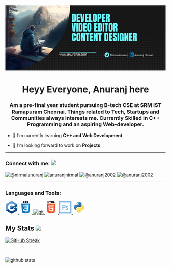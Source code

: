 
<img src="https://github.com/AnuranjN/AnuranjN/blob/main/github-banner.jpg" alt="MasterHead" style="max-width: 100%;">
<h1 align="center">Heyy Everyone, Anuranj here</h1>
<h3 align="center">Am a pre-final year student pursuing B-tech CSE at SRM IST Ramapuram Chennai. Things related to Tech, Startups and Communities always interests me. Currently Skilled in C++ Programming and an aspiring Web-developer.</h3>





  


- 🌱 I’m currently learning **C++ and Web Development**

- 👯 I’m looking forward to work on **Projects**
<hr>
<h3 align="left">Connect with me:  <img src = "https://cdn-icons-png.flaticon.com/512/291/291684.png" width = 35px></h3>
<p align="left">
<a href="https://twitter.com/@nirmalanuranj" target="blank"><img align="center" src="https://raw.githubusercontent.com/rahuldkjain/github-profile-readme-generator/master/src/images/icons/Social/twitter.svg" alt="@nirmalanuranj" height="30" width="40" /></a>
<a href="https://www.facebook.com/anuranj.nirmal/" target="blank"><img align="center" src="https://raw.githubusercontent.com/rahuldkjain/github-profile-readme-generator/master/src/images/icons/Social/facebook.svg" alt="anuranjnirmal" height="30" width="40" /></a>
<a href="https://www.hackerrank.com/anuranj2002?hr_r=1" target="blank"><img align="center" src="https://raw.githubusercontent.com/rahuldkjain/github-profile-readme-generator/master/src/images/icons/Social/hackerrank.svg" alt="@anuranj2002" height="30" width="40" /></a>
<a href="https://www.linkedin.com/in/anuranj-nirmal-3248561b2/" target="blank"><img align="center" src="https://raw.githubusercontent.com/rahuldkjain/github-profile-readme-generator/master/src/images/icons/Social/linked-in-alt.svg" alt="@anuranj2002" height="30" width="40" /></a>  
  
  
</p>
<hr>
<h3 align="left">Languages and Tools:</h3>
<p align="left"> <a href="https://www.w3schools.com/cpp/" target="_blank" rel="noreferrer"> <img src="https://raw.githubusercontent.com/devicons/devicon/master/icons/cplusplus/cplusplus-original.svg" alt="cplusplus" width="40" height="40"/> </a> 
<a href="https://www.w3schools.com/css/" target="_blank" rel="noreferrer"> <img src="https://raw.githubusercontent.com/devicons/devicon/master/icons/css3/css3-original-wordmark.svg" alt="css3" width="40" height="40"/> </a> 
<a href="https://git-scm.com/" target="_blank" rel="noreferrer"> <img src="https://www.vectorlogo.zone/logos/git-scm/git-scm-icon.svg" alt="git" width="40" height="40"/> </a> 
<a href="https://www.w3.org/html/" target="_blank" rel="noreferrer"> <img src="https://raw.githubusercontent.com/devicons/devicon/master/icons/html5/html5-original-wordmark.svg" alt="html5" width="40" height="40"/> </a> 
<a href="https://www.photoshop.com/en" target="_blank" rel="noreferrer"> <img src="https://raw.githubusercontent.com/devicons/devicon/master/icons/photoshop/photoshop-line.svg" alt="photoshop" width="40" height="40"/> </a> 
<a href="https://www.python.org" target="_blank" rel="noreferrer"> <img src="https://raw.githubusercontent.com/devicons/devicon/master/icons/python/python-original.svg" alt="python" width="40" height="40"/> </a> </p>

<h2> My Stats <img src = "https://thelinknewspaper.ca/images/articles/Volume_36/Special/_resized/mediadem.polls.LauraLalonde.gif" width = 50px> </h2>

[![GitHub Streak](http://github-readme-streak-stats.herokuapp.com?user=AnuranjN&theme=nightowl&currStreakLabel=DDA523)](https://git.io/streak-stats)

 <br>

![github stats](https://github-readme-stats.vercel.app/api?username=AnuranjN&show_icons=true&count_private=true&theme=tokyonight)
